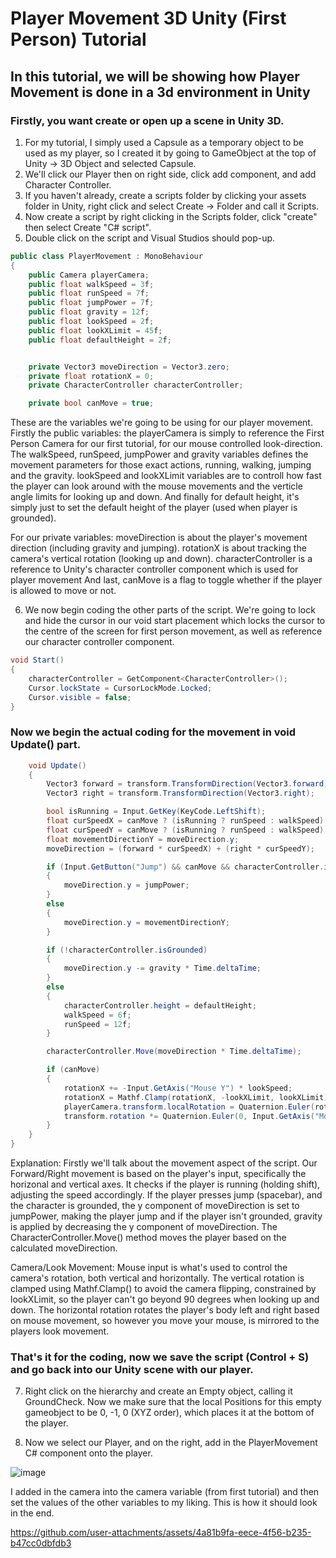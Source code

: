 # Player Movement 3D Unity (First Person) Tutorial
## In this tutorial, we will be showing how Player Movement is done in a 3d environment in Unity

### Firstly, you want create or open up a scene in Unity 3D.

1. For my tutorial, I simply used a Capsule as a temporary object to be used as my player, so I created it by going to GameObject at the top of Unity -> 3D Object and selected Capsule.
2. We'll click our Player then on right side, click add component, and add Character Controller.
3. If you haven't already, create a scripts folder by clicking your assets folder in Unity, right click and select Create -> Folder and call it Scripts.
4. Now create a script by right clicking in the Scripts folder, click "create" then select Create "C# script".
5. Double click on the script and Visual Studios should pop-up. 
```.cs
public class PlayerMovement : MonoBehaviour
{
    public Camera playerCamera;
    public float walkSpeed = 3f;
    public float runSpeed = 7f;
    public float jumpPower = 7f;
    public float gravity = 12f;
    public float lookSpeed = 2f;
    public float lookXLimit = 45f;
    public float defaultHeight = 2f;


    private Vector3 moveDirection = Vector3.zero;
    private float rotationX = 0;
    private CharacterController characterController;

    private bool canMove = true;
```
These are the variables we're going to be using for our player movement. Firstly the public variables: the playerCamera is simply to reference the First Person Camera for our first tutorial, for our mouse controlled look-direction. The walkSpeed, runSpeed, jumpPower and gravity variables defines the movement parameters for those exact actions, running, walking, jumping and the gravity. lookSpeed and lookXLimit variables are to controll how fast the player can look around with the mouse movements and the verticle angle limits for looking up and down. And finally for default height, it's simply just to set the default height of the player (used when player is grounded).

For our private variables: moveDirection is about the player's movement direction (including gravity and jumping). rotationX is about tracking the camera's vertical rotation (looking up and down). characterController is a reference to Unity's character controller component which is used for player movement And last, canMove is a flag to toggle whether if the player is allowed to move or not.

6. We now begin coding the other parts of the script. We're going to lock and hide the cursor in our void start placement which locks the cursor to the centre of the screen for first person movement, as well as reference our character controller component. 
```.cs
void Start()
{
    characterController = GetComponent<CharacterController>();
    Cursor.lockState = CursorLockMode.Locked;
    Cursor.visible = false;
}
```
### Now we begin the actual coding for the movement in void Update() part.
```.cs
    void Update()
    {
        Vector3 forward = transform.TransformDirection(Vector3.forward);
        Vector3 right = transform.TransformDirection(Vector3.right);

        bool isRunning = Input.GetKey(KeyCode.LeftShift);
        float curSpeedX = canMove ? (isRunning ? runSpeed : walkSpeed) * Input.GetAxis("Vertical") : 0;
        float curSpeedY = canMove ? (isRunning ? runSpeed : walkSpeed) * Input.GetAxis("Horizontal") : 0;
        float movementDirectionY = moveDirection.y;
        moveDirection = (forward * curSpeedX) + (right * curSpeedY);

        if (Input.GetButton("Jump") && canMove && characterController.isGrounded)
        {
            moveDirection.y = jumpPower;
        }
        else
        {
            moveDirection.y = movementDirectionY;
        }

        if (!characterController.isGrounded)
        {
            moveDirection.y -= gravity * Time.deltaTime;
        }
        else
        {
            characterController.height = defaultHeight;
            walkSpeed = 6f;
            runSpeed = 12f;
        }

        characterController.Move(moveDirection * Time.deltaTime);

        if (canMove)
        {
            rotationX += -Input.GetAxis("Mouse Y") * lookSpeed;
            rotationX = Mathf.Clamp(rotationX, -lookXLimit, lookXLimit);
            playerCamera.transform.localRotation = Quaternion.Euler(rotationX, 0, 0);
            transform.rotation *= Quaternion.Euler(0, Input.GetAxis("Mouse X") * lookSpeed, 0);
        }
    }
}
```
Explanation: 
Firstly we'll talk about the movement aspect of the script. Our Forward/Right movement is based on the player's input, specifically the horizonal and vertical axes. It checks if the player is running (holding shift), adjusting the speed accordingly. If the player presses jump (spacebar), and the character is grounded, the y component of moveDirection is set to jumpPower, making the player jump and if the player isn't grounded, gravity is applied by decreasing the y component of moveDirection. The CharacterController.Move() method moves the player based on the calculated moveDirection. 

Camera/Look Movement: Mouse input is what's used to control the camera's rotation, both vertical and horizontally. The vertical rotation is clamped using Mathf.Clamp() to avoid the camera flipping, constrained by lookXLimit, so the player can't go beyond 90 degrees when looking up and down. The horizontal rotation rotates the player's body left and right based on mouse movement, so however you move your mouse, is mirrored to the players look movement.

### That's it for the coding, now we save the script (Control + S) and go back into our Unity scene with our player.

7. Right click on the hierarchy and create an Empty object, calling it GroundCheck. Now we make sure that the local Positions for this empty gameobject to be 0, -1, 0 (XYZ order), which places it at the bottom of the player.

8. Now we select our Player, and on the right, add in the PlayerMovement C# component onto the player.

![image](https://github.com/user-attachments/assets/b5fd68cc-b25b-47cd-96b8-b9485d2c5fa5)

I added in the camera into the camera variable (from first tutorial) and then set the values of the other variables to my liking. This is how it should look in the end.




https://github.com/user-attachments/assets/4a81b9fa-eece-4f56-b235-b47cc0dbfdb3

